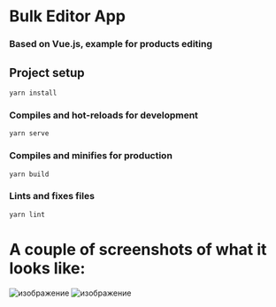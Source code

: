 # Bulk Editor App
### Based on Vue.js, example for products editing

## Project setup
```
yarn install
```

### Compiles and hot-reloads for development
```
yarn serve
```

### Compiles and minifies for production
```
yarn build
```

### Lints and fixes files
```
yarn lint
```

# A couple of screenshots of what it looks like:
![изображение](https://user-images.githubusercontent.com/54947497/200327716-ed64c40e-877f-4d57-9b33-8597ae0aba6a.png)
![изображение](https://user-images.githubusercontent.com/54947497/200327552-c43d357b-10c0-4adf-bb4e-3aba84e05df0.png)

